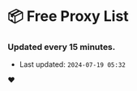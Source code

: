 # :package: Free Proxy List
### Updated every 15 minutes.

- Last updated: `2024-07-19 05:32`

:heart:

